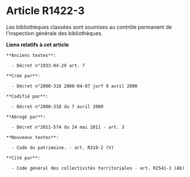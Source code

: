 # Article R1422-3

Les bibliothèques classées sont soumises au contrôle permanent de l'inspection générale des bibliothèques.

**Liens relatifs à cet article**

	**Anciens textes**:

	  - Décret n°1933-04-29 art. 7

	**Créé par**:

	  - Décret n°2000-318 2000-04-07 jorf 9 avril 2000

	**Codifié par**:

	  - Décret n°2000-318 du 7 avril 2000

	**Abrogé par**:

	  - Décret n°2011-574 du 24 mai 2011 - art. 3

	**Nouveaux textes**:

	  - Code du patrimoine. - art. R310-2 (V)

	**Cité par**:

	  - Code général des collectivités territoriales - art. R2541-1 (Ab)
